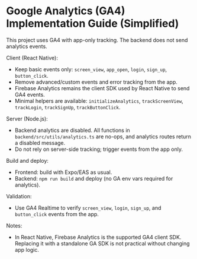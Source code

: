 # Google Analytics (GA4) Implementation Guide (Simplified)

This project uses GA4 with app-only tracking. The backend does not send analytics events.

Client (React Native):
- Keep basic events only: `screen_view`, `app_open`, `login`, `sign_up`, `button_click`.
- Remove advanced/custom events and error tracking from the app.
- Firebase Analytics remains the client SDK used by React Native to send GA4 events.
- Minimal helpers are available: `initializeAnalytics`, `trackScreenView`, `trackLogin`, `trackSignUp`, `trackButtonClick`.

Server (Node.js):
- Backend analytics are disabled. All functions in `backend/src/utils/analytics.ts` are no-ops, and analytics routes return a disabled message.
- Do not rely on server-side tracking; trigger events from the app only.

Build and deploy:
- Frontend: build with Expo/EAS as usual.
- Backend: `npm run build` and deploy (no GA env vars required for analytics).

Validation:
- Use GA4 Realtime to verify `screen_view`, `login`, `sign_up`, and `button_click` events from the app.

Notes:
- In React Native, Firebase Analytics is the supported GA4 client SDK. Replacing it with a standalone GA SDK is not practical without changing app logic.